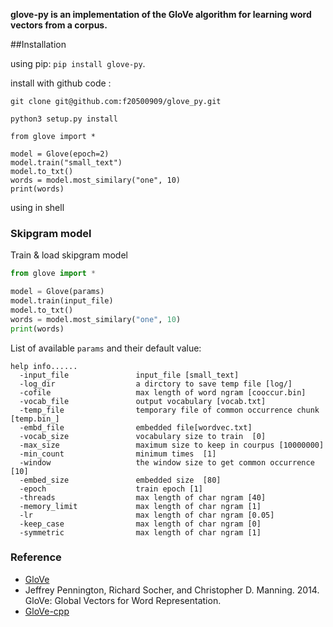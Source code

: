 

**glove-py is an implementation of the GloVe algorithm for learning word vectors from a corpus.** 


##Installation


using pip: `pip install glove-py`.

install with github code :

`git clone git@github.com:f20500909/glove_py.git`

`python3 setup.py install`

```
from glove import *

model = Glove(epoch=2)
model.train("small_text")
model.to_txt()
words = model.most_similary("one", 10)
print(words)

```





using in shell



### Skipgram model

Train & load skipgram model

```python
from glove import *

model = Glove(params)
model.train(input_file)
model.to_txt()
words = model.most_similary("one", 10)
print(words)

```

List of available `params` and their default value:

```
help info......
  -input_file               input_file [small_text]
  -log_dir                  a dirctory to save temp file [log/]
  -cofile                   max length of word ngram [cooccur.bin]
  -vocab_file               output vocabulary [vocab.txt]
  -temp_file                temporary file of common occurrence chunk [temp.bin_]
  -embd_file                embedded file[wordvec.txt]
  -vocab_size               vocabulary size to train  [0]
  -max_size                 maximum size to keep in courpus [10000000]
  -min_count                minimum times  [1]
  -window                   the window size to get common occurrence [10]
  -embed_size               embedded size  [80]
  -epoch                    train epoch [1]
  -threads                  max length of char ngram [40]
  -memory_limit             max length of char ngram [1]
  -lr                       max length of char ngram [0.05]
  -keep_case                max length of char ngram [0]
  -symmetric                max length of char ngram [1]

```







### Reference

- [GloVe ](https://github.com/stanfordnlp/GloVe)
- Jeffrey Pennington, Richard Socher, and Christopher D. Manning. 2014. GloVe: Global Vectors for Word Representation.
- [GloVe-cpp](https://github.com/Yevgnen/GloVe-cpp)
